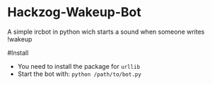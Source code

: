 # Hackzog-Wakeup-Bot

A simple ircbot in python wich starts a sound when someone writes !wakeup

#Install

- You need to install the package for `urllib`
- Start the bot with:   `python /path/to/bot.py`


